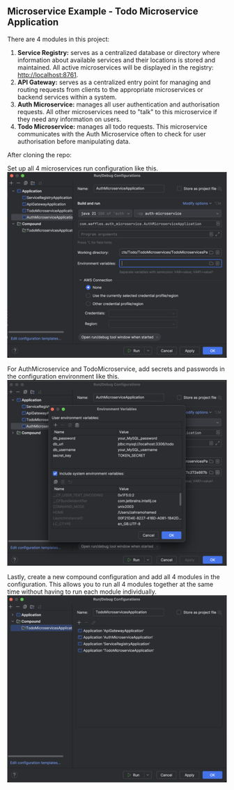 ## Microservice Example - Todo Microservice Application

There are 4 modules in this project:
1. **Service Registry:** serves as a centralized database or directory where information about available services and their locations is stored and maintained. All active microservices will be displayed in the registry: [http://localhost:8761](http://localhost:8761).
2. **API Gateway:** serves as a centralized entry point for managing and routing requests from clients to the appropriate microservices or backend services within a system.
3. **Auth Microservice:** manages all user authentication and authorisation requests. All other microservices need to "talk" to this microservice if they need any information on users.
4. **Todo Microservice:** manages all todo requests. This microservice communicates with the Auth Microservice often to check for user authorisation before manipulating data.

After cloning the repo:

Set up all 4 microservices run configuration like this.
<img src="https://raw.githubusercontent.com/waffleswithmaplesyrup/TodoMicroservicesApplication/refs/heads/main/assets/RunConfiguration.png">

For AuthMicroservice and TodoMicroservice, add secrets and passwords in the configuration environment like this.
<img src="https://raw.githubusercontent.com/waffleswithmaplesyrup/TodoMicroservicesApplication/refs/heads/main/assets/ENV.png">

Lastly, create a new compound configuration and add all 4 modules in the configuration. This allows you to run all 4 modules together at the same time without having to run each module individually.
<img src="https://raw.githubusercontent.com/waffleswithmaplesyrup/TodoMicroservicesApplication/refs/heads/main/assets/Compound.png">
